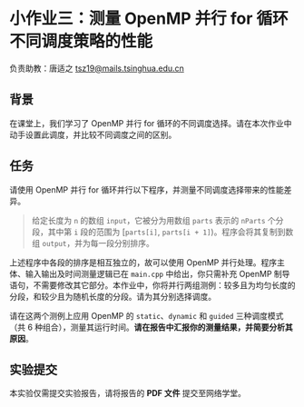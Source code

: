 # 小作业三：测量 OpenMP 并行 for 循环不同调度策略的性能

负责助教：唐适之 tsz19@mails.tsinghua.edu.cn

## 背景

在课堂上，我们学习了 OpenMP 并行 for 循环的不同调度选择。请在本次作业中动手设置此调度，并比较不同调度之间的区别。

## 任务

请使用 OpenMP 并行 for 循环并行以下程序，并测量不同调度选择带来的性能差异。

> 给定长度为 `n` 的数组 `input`，它被分为用数组 `parts` 表示的 `nParts` 个分段，其中第 `i` 段的范围为 [`parts[i]`, `parts[i + 1]`)。程序会将其复制到数组 `output`，并为每一段分别排序。

上述程序中各段的排序是相互独立的，故可以使用 OpenMP 并行处理。程序主体、输入输出及时间测量逻辑已在 `main.cpp` 中给出，你只需补充 OpenMP 制导语句，不需要修改其它部分。本作业中，你将并行两组测例：较多且为均匀长度的分段，和较少且为随机长度的分段。请为其分别选择调度。

请在这两个测例上应用 OpenMP 的 `static`、`dynamic` 和 `guided` 三种调度模式（共 6 种组合），测量其运行时间。**请在报告中汇报你的测量结果，并简要分析其原因**。

## 实验提交

本实验仅需提交实验报告，请将报告的 **PDF 文件** 提交至网络学堂。